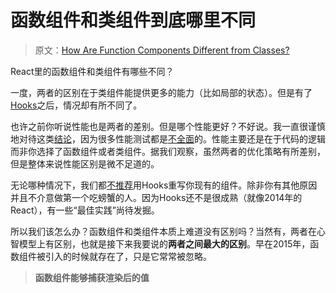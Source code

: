 # 函数组件和类组件到底哪里不同

> 原文：[How Are Function Components Different from Classes?](https://overreacted.io/how-are-function-components-different-from-classes/)

React里的函数组件和类组件有哪些不同？

一度，两者的区别在于类组件能提供更多的能力（比如局部的状态）。但是有了[Hooks](https://reactjs.org/docs/hooks-intro.html)之后，情况却有所不同了。

也许之前你听说性能也是两者的差别。但是哪个性能更好？不好说。我一直很谨慎地对待这类[结论](https://github.com/ryardley/hooks-perf-issues/pull/2)，因为很多性能测试都是[不全面](https://medium.com/@dan_abramov/this-benchmark-is-indeed-flawed-c3d6b5b6f97f?source=your_stories_page---------------------------)的。性能主要还是在于代码的逻辑而非你选择了函数组件或者类组件。据我们观察，虽然两者的优化策略有所差别，但是整体来说性能区别是微不足道的。

无论哪种情况下，我们都[不推荐](https://reactjs.org/docs/hooks-faq.html#should-i-use-hooks-classes-or-a-mix-of-both)用Hooks重写你现有的组件。除非你有其他原因并且不介意做第一个吃螃蟹的人。因为Hooks还不是很成熟（就像2014年的React），有一些“最佳实践”尚待发掘。

所以我们该怎么办？函数组件和类组件本质上难道没有区别吗？当然有，两者在心智模型上有区别，也就是接下来我要说的**两者之间最大的区别**。早在2015年，函数组件被引入的时候就存在了，只是它常常被忽略。

> **函数组件能够捕获渲染后的值**

